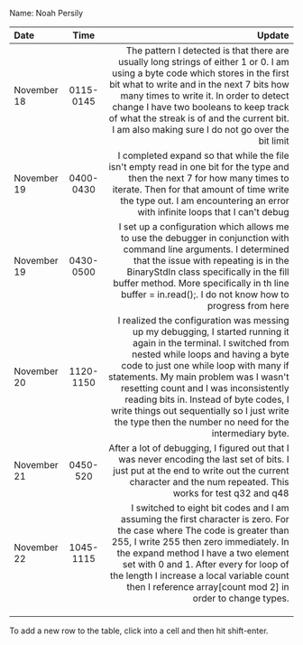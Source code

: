 Name: Noah Persily

| Date        |   Time    |                                                                                                                                                                                                                                                                                                                                                                                                                                    Update |
|:------------|:---------:|------------------------------------------------------------------------------------------------------------------------------------------------------------------------------------------------------------------------------------------------------------------------------------------------------------------------------------------------------------------------------------------------------------------------------------------:|
| November 18 | 0115-0145 |                                                                      The pattern I detected is that there are usually long strings of either 1 or 0. I am using a byte code which stores in the first bit what to write and in the next 7 bits how many times to write it. In order to detect change I have two booleans to keep track of what the streak is of and the current bit. I am also making sure I do not go over the bit limit |
| November 19 | 0400-0430 |                                                                                                                                                                                  I completed expand so that while the file isn't empty read in one bit for the type and then the next 7 for how many times to iterate. Then for that amount of time write the type out. I am encountering an error with infinite loops that I can't debug |
| November 19 | 0430-0500 |                                                                                                                         I set up a configuration which allows me to use the debugger in conjunction with command line arguments. I determined that the issue with repeating is in the BinaryStdIn class specifically in the fill buffer method. More specifically in th line buffer = in.read();. I do not know how to progress from here |
| November 20 | 1120-1150 | I realized the configuration was messing up my debugging, I started running it again in the terminal. I switched from nested while loops and having a byte code to just one while loop with many if statements. My main problem was I wasn't resetting count and I was inconsistently reading bits in. Instead of byte codes, I write things out sequentially so I just write the type then the number no need for the intermediary byte. |
| November 21 | 0450-520  |                                                                                                                                                                                                                                    After a lot of debugging, I figured out that I was never encoding the last set of bits. I just put at the end to write out the current character and the num repeated. This works for test q32 and q48 |
| November 22 | 1045-1115 |                                                                           I switched to eight bit codes and I am assuming the first character is zero. For the case where The code is greater than 255, I write 255 then zero immediately. In the expand method I have a two element set with 0 and 1. After every for loop of the length I increase a local variable count then I reference array[count mod 2] in order to change types. |
|             |           |                                                                                                                                                                                                                                                                                                                                                                                                                                           |
|             |           |                                                                                                                                                                                                                                                                                                                                                                                                                                           |
|             |           |                                                                                                                                                                                                                                                                                                                                                                                                                                           |


To add a new row to the table, click into a cell and then hit shift-enter.